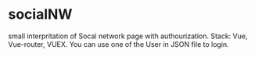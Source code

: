 # socialNW
small interpritation of Socal network page with authourization. 
Stack: Vue, Vue-router, VUEX.
You can use one of the User in JSON file to login.
